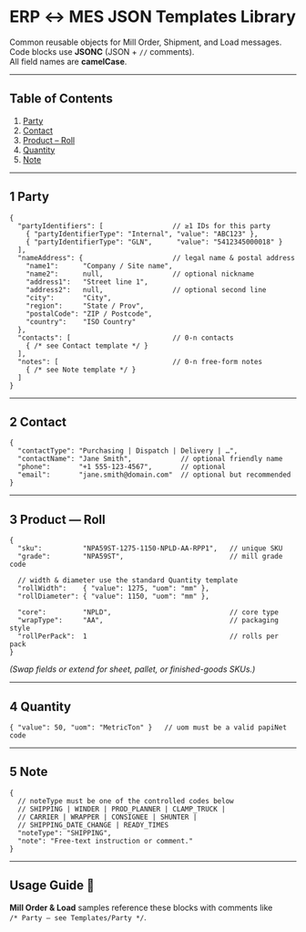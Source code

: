# ERP ↔ MES JSON **Templates Library**
Common reusable objects for Mill Order, Shipment, and Load messages.  
Code blocks use **JSONC** (JSON + `//` comments).  
All field names are **camelCase**.

---

## Table of Contents
1. [Party](#1-party)  
2. [Contact](#2-contact)  
3. [Product – Roll](#3-product—roll)  
4. [Quantity](#4-quantity)  
5. [Note](#5-note)  

---

## 1 Party

```jsonc
{
  "partyIdentifiers": [                 // ≥1 IDs for this party
    { "partyIdentifierType": "Internal", "value": "ABC123" },
    { "partyIdentifierType": "GLN",      "value": "5412345000018" }
  ],
  "nameAddress": {                      // legal name & postal address
    "name1":      "Company / Site name",
    "name2":      null,                 // optional nickname
    "address1":   "Street line 1",
    "address2":   null,                 // optional second line
    "city":       "City",
    "region":     "State / Prov",
    "postalCode": "ZIP / Postcode",
    "country":    "ISO Country"
  },
  "contacts": [                         // 0-n contacts
    { /* see Contact template */ }
  ],
  "notes": [                            // 0-n free-form notes
    { /* see Note template */ }
  ]
}
```

---

## 2 Contact

```jsonc
{
  "contactType": "Purchasing | Dispatch | Delivery | …",
  "contactName": "Jane Smith",            // optional friendly name
  "phone":       "+1 555-123-4567",       // optional
  "email":       "jane.smith@domain.com"  // optional but recommended
}
```

---

## 3 Product — Roll

```jsonc
{
  "sku":          "NPA59ST-1275-1150-NPLD-AA-RPP1",   // unique SKU
  "grade":        "NPA59ST",                          // mill grade code

  // width & diameter use the standard Quantity template
  "rollWidth":    { "value": 1275, "uom": "mm" },
  "rollDiameter": { "value": 1150, "uom": "mm" },

  "core":         "NPLD",                             // core type
  "wrapType":     "AA",                               // packaging style
  "rollPerPack":  1                                   // rolls per pack
}
```
*(Swap fields or extend for sheet, pallet, or finished-goods SKUs.)*

---

## 4 Quantity

```jsonc
{ "value": 50, "uom": "MetricTon" }   // uom must be a valid papiNet code
```

---

## 5 Note

```jsonc
{
  // noteType must be one of the controlled codes below
  // SHIPPING | WINDER | PROD_PLANNER | CLAMP_TRUCK |
  // CARRIER | WRAPPER | CONSIGNEE | SHUNTER |
  // SHIPPING_DATE_CHANGE | READY_TIMES
  "noteType": "SHIPPING",
  "note": "Free-text instruction or comment."
}
```

---

## Usage Guide 🚀

**Mill Order & Load** samples reference these blocks with comments like  
`/* Party – see Templates/Party */`.

